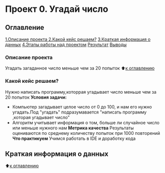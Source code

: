 # Проект 0. Угадай число
 ## Оглавление 
 [1.Описание проекта ]()
 [2.Какой кейс решаем?]()
 [3.Краткая информация о данных]()
 [4.Этапы работы над проектом]()
 [Результат]()
 [Выводы]()
### Описание проекта
 Угадать загаданное число меньше чем за 20 попыток 
 :arrow_up:[к оглавлению]()
### Какой кейс решаем?
Нужно написать программу,которрая угадывает число меньше чем за 20 попыток
**Условия задачи:**
- Компьютер загадывает целое число от 0 до 100, и нам его нужно угадать.Под "угадать" подразумавается "написать программу ,которая угадывает число"
- Алгоритм учитывает информация о том, больше ли случайное число или меньше нужного нам
**Метрика качества**
Результаты оцениваются по среднему количеству попыток при 1000 повторений
**Что практикуем** 
Учимся работать в IDE и доработку кода
## Краткая информация о данных
:arrow_up:[к оглавлению]()